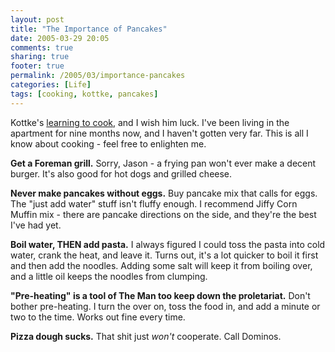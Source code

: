 ```yaml
---
layout: post
title: "The Importance of Pancakes"
date: 2005-03-29 20:05
comments: true
sharing: true
footer: true
permalink: /2005/03/importance-pancakes
categories: [Life]
tags: [cooking, kottke, pancakes]
---
```

Kottke's <a href="http://www.kottke.org/05/03/pretending-to-be-a-cook">learning to cook</a>, and I wish him luck.  I've been living in the apartment for nine months now, and I haven't gotten very far.  This is all I know about cooking - feel free to enlighten me.

<b>Get a Foreman grill.</b>
Sorry, Jason - a frying pan won't ever make a decent burger.  It's also good for hot dogs and grilled cheese.

<b>Never make pancakes without eggs.</b>
Buy pancake mix that calls for eggs.  The "just add water" stuff isn't fluffy enough.  I recommend Jiffy Corn Muffin mix - there are pancake directions on the side, and they're the best I've had yet.

<b>Boil water, THEN add pasta.</b>
I always figured I could toss the pasta into cold water, crank the heat, and leave it.  Turns out, it's a lot quicker to boil it first and then add the noodles.  Adding some salt will keep it from boiling over, and a little oil keeps the noodles from clumping.

<b>"Pre-heating" is a tool of The Man too keep down the proletariat.</b>
Don't bother pre-heating.  I turn the over on, toss the food in, and add a minute or two to the time.  Works out fine every time.

<b>Pizza dough sucks.</b>
That shit just <i>won't</i> cooperate.  Call Dominos.
